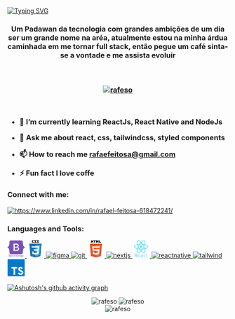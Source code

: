 
[![Typing SVG](https://readme-typing-svg.herokuapp.com?font=Fira+Code&duration=4000&pause=6000&center=true&vCenter=true&width=1000&lines=Hi+%F0%9F%91%8B%2C+I'm+Rafael+Feitosa)](https://git.io/typing-svg)

<h3 align="center">Um Padawan da tecnologia com grandes ambições de um dia ser um grande nome na aréa, atualmente estou na minha árdua caminhada em me tornar full stack, então pegue um café sinta-se a vontade e me assista evoluir<h3>
  
<br> 
  
<p align="center"> <a href="https://github.com/ryo-ma/github-profile-trophy"><img src="https://github-profile-trophy.vercel.app/?username=rafeso&theme=darkhub&no-frame=true&column=3&margin-w=30&margin-h=30" alt="rafeso" /></a> </p>
  
<br>
  
- 🌱 I’m currently learning **ReactJs, React Native and NodeJs**

- 💬 Ask me about **react, css, tailwindcss, styled components**

- 📫 How to reach me **rafaefeitosa@gmail.com**

- ⚡ Fun fact **I love coffe**

<h3 align="left">Connect with me:</h3>
<p align="left">
<a href="https://linkedin.com/in/rafael-feitosa-618472241/" target="blank"><img align="center" src="https://raw.githubusercontent.com/rahuldkjain/github-profile-readme-generator/master/src/images/icons/Social/linked-in-alt.svg" alt="https://www.linkedin.com/in/rafael-feitosa-618472241/" height="30" width="40" /></a>
</p>

<h3 align="left">Languages and Tools:</h3>
<p align="left"> <a href="https://getbootstrap.com" target="_blank" rel="noreferrer"> <img src="https://raw.githubusercontent.com/devicons/devicon/master/icons/bootstrap/bootstrap-plain-wordmark.svg" alt="bootstrap" width="40" height="40"/> </a> <a href="https://www.w3schools.com/css/" target="_blank" rel="noreferrer"> <img src="https://raw.githubusercontent.com/devicons/devicon/master/icons/css3/css3-original-wordmark.svg" alt="css3" width="40" height="40"/> </a> <a href="https://www.figma.com/" target="_blank" rel="noreferrer"> <img src="https://www.vectorlogo.zone/logos/figma/figma-icon.svg" alt="figma" width="40" height="40"/> </a> <a href="https://git-scm.com/" target="_blank" rel="noreferrer"> <img src="https://www.vectorlogo.zone/logos/git-scm/git-scm-icon.svg" alt="git" width="40" height="40"/> </a> <a href="https://www.w3.org/html/" target="_blank" rel="noreferrer"> <img src="https://raw.githubusercontent.com/devicons/devicon/master/icons/html5/html5-original-wordmark.svg" alt="html5" width="40" height="40"/> </a> <a href="https://nextjs.org/" target="_blank" rel="noreferrer"> <img src="https://cdn.worldvectorlogo.com/logos/nextjs-2.svg" alt="nextjs" width="40" height="40"/> </a> <a href="https://nodejs.org" target="_blank" rel="noreferrer">
<img src="https://raw.githubusercontent.com/devicons/devicon/master/icons/react/react-original-wordmark.svg" alt="react" width="40" height="40"/> </a> <a href="https://reactnative.dev/" target="_blank" rel="noreferrer"> <img src="https://reactnative.dev/img/header_logo.svg" alt="reactnative" width="40" height="40"/> </a> <a href="https://tailwindcss.com/" target="_blank" rel="noreferrer"> <img src="https://www.vectorlogo.zone/logos/tailwindcss/tailwindcss-icon.svg" alt="tailwind" width="40" height="40"/> </a> <a href="https://www.typescriptlang.org/" target="_blank" rel="noreferrer"> <img src="https://raw.githubusercontent.com/devicons/devicon/master/icons/typescript/typescript-original.svg" alt="typescript" width="40" height="40"/> </a> </p>

[![Ashutosh's github activity graph](https://activity-graph.herokuapp.com/graph?username=Rafeso&theme=github-dark&hide_border=true&bg_color=transparent&area=true&area_color=581c87&custom_title=Gráfico%20de%20Contribuições)](https://github.com/ashutosh00710/github-readme-activity-graph)

<div align=center>
  <img width="400em" src="https://github-readme-stats.vercel.app/api?username=rafeso&show_icons=true&theme=dark&hide_border=true&cache_seconds=1800&locale=en" alt="rafeso" /></span>

  <img width="400em" src="https://github-readme-streak-stats.herokuapp.com/?user=rafeso&theme=dark&hide_border=true" alt="rafeso" />
</div>

<div align="center">
  <img src="https://github-readme-stats.vercel.app/api/top-langs?username=rafeso&show_icons=true&theme=dark&hide_border=true&locale=en&layout=default" alt="rafeso" />
</div>


